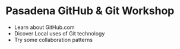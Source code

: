# Pasadena GitHub & Git Workshop

* Learn about GitHub.com
* Dicover Local uses of Git technology
* Try some collaboration patterns
